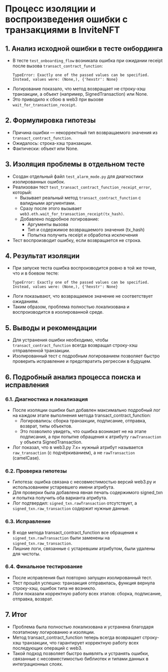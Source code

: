 # Процесс изоляции и воспроизведения ошибки с транзакциями в InviteNFT

## 1. Анализ исходной ошибки в тесте онбординга

- В тесте `test_onboarding_flow` возникала ошибка при ожидании receipt после вызова `transact_contract_function`:
  ```
  TypeError: Exactly one of the passed values can be specified. Instead, values were: (None,), {'hexstr': None}
  ```
- Логирование показало, что метод возвращает не строку-хэш транзакции, а объект (например, SignedTransaction) или None.
- Это приводило к сбою в web3 при вызове `wait_for_transaction_receipt`.

## 2. Формулировка гипотезы

- Причина ошибки — некорректный тип возвращаемого значения из `transact_contract_function`.
- Ожидалось: строка-хэш транзакции.
- Фактически: объект или None.

## 3. Изоляция проблемы в отдельном тесте

- Создан отдельный файл `test_alarm_mode.py` для диагностики изолированных ошибок.
- Реализован тест `test_transact_contract_function_receipt_error`, который:
  - Вызывает реальный метод `transact_contract_function` с валидными аргументами.
  - Сразу после этого вызывает `web3.eth.wait_for_transaction_receipt(tx_hash)`.
  - Добавлено подробное логирование:
    - Аргументы вызова
    - Тип и содержимое возвращаемого значения (tx_hash)
    - Попытка получить receipt и обработка исключения
- Тест воспроизводит ошибку, если возвращается не строка.

## 4. Результат изоляции

- При запуске теста ошибка воспроизводится ровно в той же точке, что и в боевом тесте:
  ```
  TypeError: Exactly one of the passed values can be specified. Instead, values were: (None,), {'hexstr': None}
  ```
- Логи показывают, что возвращаемое значение не соответствует ожиданиям.
- Таким образом, проблема полностью локализована и воспроизводится в изолированной среде.

## 5. Выводы и рекомендации

- Для устранения ошибки необходимо, чтобы `transact_contract_function` всегда возвращал строку-хэш отправленной транзакции.
- Изолированный тест с подробным логированием позволяет быстро проверить исправление и предотвратить регрессии в будущем.

## 6. Подробный анализ процесса поиска и исправления

### 6.1. Диагностика и локализация
- После изоляции ошибки был добавлен максимально подробный лог на каждом этапе выполнения метода transact_contract_function:
  - Логировались: сборка транзакции, подписание, отправка, возврат, типы объектов.
  - Это позволило увидеть, что ошибка возникает не на этапе подписания, а при попытке обращения к атрибуту `rawTransaction` у объекта SignedTransaction.
- Лог показал, что в web3.py 7.x+ нужный атрибут называется `raw_transaction` (с подчёркиванием), а не `rawTransaction` (camelCase).

### 6.2. Проверка гипотезы
- Гипотеза: ошибка связана с несовместимостью версий web3.py и использованием устаревшего имени атрибута.
- Для проверки была добавлена явная печать содержимого signed_txn и попытка получить оба варианта атрибута.
- Лог подтвердил: `signed_txn.rawTransaction` отсутствует, а `signed_txn.raw_transaction` содержит нужные данные.

### 6.3. Исправление
- В коде метода transact_contract_function все обращения к `signed_txn.rawTransaction` были заменены на `signed_txn.raw_transaction`.
- Лишние логи, связанные с устаревшим атрибутом, были удалены для чистоты.

### 6.4. Финальное тестирование
- После исправления был повторно запущен изолированный тест.
- Тест прошёл успешно: транзакция отправилась, функция вернула строку-хэш, ошибок типа не возникло.
- Логи показали корректную работу всех этапов: сборка, подписание, отправка, возврат.

## 7. Итог
- Проблема была полностью локализована и устранена благодаря поэтапному логированию и изоляции.
- Метод transact_contract_function теперь всегда возвращает строку-хэш транзакции, что гарантирует корректную работу всех последующих операций с web3.
- Такой подход позволяет быстро выявлять и устранять ошибки, связанные с несовместимостью библиотек и типами данных в интеграционных слоях.
